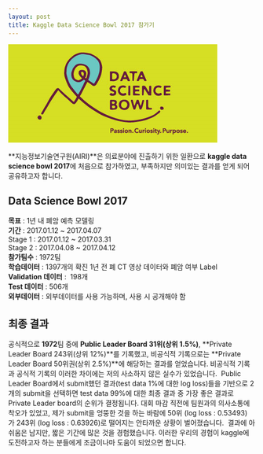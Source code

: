 ```yaml
---
layout: post
title: Kaggle Data Science Bowl 2017 참가기
---
```


![kaggle_dsb2017](../images/front_page.png)

**지능정보기술연구원(AIRI)**은 의료분야에 진출하기 위한 일환으로 **kaggle data science bowl 2017**에 처음으로 참가하였고, 부족하지만 의미있는 결과를 얻게 되어 공유하고자 합니다. 

## Data Science Bowl 2017

**목표** : 1년 내 폐암 예측 모델링  
**기간** : 2017.01.12 ~ 2017.04.07    
Stage 1 : 2017.01.12 ~ 2017.03.31  
Stage 2 : 2017.04.08 ~ 2017.04.12  
**참가팀수** : 1972팀  
**학습데이터** : 1397개의 확진 1년 전 폐 CT 영상 데이터와 폐암 여부 Label  
**Validation 데이터** :  198개  
**Test 데이터** : 506개  
**외부데이터** : 외부데이터를 사용 가능하며, 사용 시 공개해야 함  

## 최종 결과
공식적으로 **1972**팀 중에 **Public Leader Board 31위(상위 1.5%)**, **Private Leader Board 243위(상위 12%)**를 기록했고, 비공식적 기록으로는 **Private Leader Board 50위권(상위 2.5%)**에 해당하는 결과를 얻었습니다.
비공식적 기록과 공식적 기록의 이러한 차이에는 저의 사소하지 않은 실수가 있었습니다.  Public Leader Board에서 submit했던 결과(test data 1%에 대한 log loss)들을 기반으로 2개의 submit을 선택하면 test data 99%에 대한 최종 결과 중 가장 좋은 결과로 Private Leader board의 순위가 결정됩니다. 대회 마감 직전에 팀원과의 의사소통에 착오가 있었고, 제가 submit을 엉뚱한 것을 하는 바람에 50위 (log loss : 0.53493)가 243위 (log loss : 0.63926)로 떨어지는 안타까운 상황이 벌어졌습니다.  결과에 아쉬움은 남지만, 짧은 기간에 많은 것을 경험했습니다. 이러한 우리의 경험이 kaggle에 도전하고자 하는 분들에게 조금이나마 도움이 되었으면 합니다.
